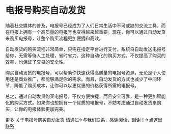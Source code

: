 # 电报号购买自动发货

随着社交媒体的普及，电报号已经成为了人们日常生活中不可或缺的交流工具，而在电报上拥有一个高质量的电报号也变得越来越重要。现在，你可以通过自动发货来购买电报号，让整个购买流程更加便捷和高效。

自动发货的购买流程非常简单，只需在指定平台进行支付，系统将自动发送电报号给你，无需等待人工处理，省时省力。这种自动化的购买方式，不仅提高了购买的效率，也保证了交易的安全性。

购买自动发货的电报号，可以帮助你快速获得高质量的电报号资源，无论是个人使用还是商业推广，都能够满足你的需求。而且，自动发货的方式也减少了中间环节，降低了购买成本，让你可以以更优惠的价格获得所需的电报号。

总之，通过自动发货购买电报号，不仅方便快捷，而且安全可靠，是一种更加智能化的购买方式。如果你也想拥有一个优质的电报号，不妨考虑通过自动发货来购买，让你的电报体验更加完美。

更多 关于电报号购买自动发货 请通过✈与我们联系，感谢阅读，谢谢！[✈点这里联系](https://gg.k02.cc)